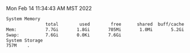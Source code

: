 Mon Feb 14 11:34:43 AM MST 2022
```bash
System Memory
               total        used        free      shared  buff/cache   available
Mem:           7.7Gi       1.8Gi       705Mi       1.0Mi       5.2Gi       5.6Gi
Swap:          7.6Gi       0.0Ki       7.6Gi
System Storage
757M	.
```
```bash
